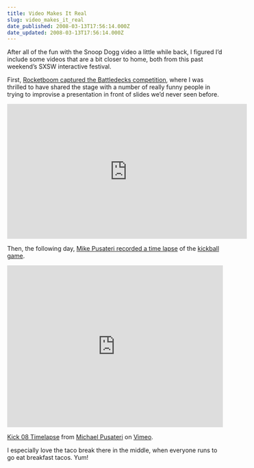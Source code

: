 ```yaml
---
title: Video Makes It Real
slug: video_makes_it_real
date_published: 2008-03-13T17:56:14.000Z
date_updated: 2008-03-13T17:56:14.000Z
---
```


After all of the fun with the Snoop Dogg video a little while back, I figured I’d include some videos that are a bit closer to home, both from this past weekend’s SXSW interactive festival.

First, [Rocketboom captured the Battledecks competition](http://www.rocketboom.com/), where I was thrilled to have shared the stage with a number of really funny people in trying to improvise a presentation in front of slides we’d never seen before.

<iframe width="560" height="315" src="https://www.youtube-nocookie.com/embed/n7hlyC7NPUc" title="YouTube video player" frameborder="0" allow="accelerometer; autoplay; clipboard-write; encrypted-media; gyroscope; picture-in-picture; web-share" allowfullscreen></iframe>

Then, the following day, [Mike Pusateri recorded a time lapse](http://cruftbox.com/blog/archives/001490.html) of the [kickball game](/kick/).

<div style="padding:75% 0 0 0;position:relative;"><iframe src="https://player.vimeo.com/video/38298405?h=82f90a92dd&color=800080" style="position:absolute;top:0;left:0;width:100%;height:100%;" frameborder="0" allow="autoplay; fullscreen; picture-in-picture" allowfullscreen></iframe></div><script src="https://player.vimeo.com/api/player.js"></script>
<p><a href="https://vimeo.com/38298405">Kick 08 Timelapse</a> from <a href="https://vimeo.com/user605103">Michael Pusateri</a> on <a href="https://vimeo.com">Vimeo</a>.</p>

I especially love the taco break there in the middle, when everyone runs to go eat breakfast tacos. Yum!
